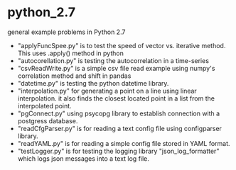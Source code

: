 # python_2.7
general example problems in Python 2.7
- "applyFuncSpee.py" is to test the speed of vector vs. iterative method. This uses .apply() method in python
- "autocorellation.py" is testing the autocorrelation in a time-series
- "csvReadWrite.py" is a simple csv file read example using numpy's correlation method and shift in pandas
- "datetime.py" is testing the python datetime library. 
- "interpolation.py" for generating a point on a line using linear interpolation. it also finds the closest located point in a list from the interpolated point.
- "pgConnect.py" using psycopg library to establish connection with a postgress database.
- "readCfgParser.py" is for reading a text config file using configparser library.
- "readYAML.py" is for reading a simple config file stored in YAML format.
- "testLogger.py" is for testing the logging library "json_log_formatter" which logs json messages into a text log file.
